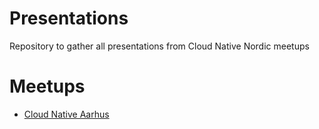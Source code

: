 # Presentations
Repository to gather all presentations from Cloud Native Nordic meetups

# Meetups
* [Cloud Native Aarhus](cloud-native-aarhus/README.md)
